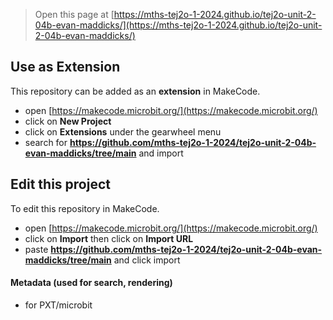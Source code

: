 
> Open this page at [https://mths-tej2o-1-2024.github.io/tej2o-unit-2-04b-evan-maddicks/](https://mths-tej2o-1-2024.github.io/tej2o-unit-2-04b-evan-maddicks/)

## Use as Extension

This repository can be added as an **extension** in MakeCode.

* open [https://makecode.microbit.org/](https://makecode.microbit.org/)
* click on **New Project**
* click on **Extensions** under the gearwheel menu
* search for **https://github.com/mths-tej2o-1-2024/tej2o-unit-2-04b-evan-maddicks/tree/main** and import

## Edit this project

To edit this repository in MakeCode.

* open [https://makecode.microbit.org/](https://makecode.microbit.org/)
* click on **Import** then click on **Import URL**
* paste **https://github.com/mths-tej2o-1-2024/tej2o-unit-2-04b-evan-maddicks/tree/main** and click import

#### Metadata (used for search, rendering)

* for PXT/microbit
<script src="https://makecode.com/gh-pages-embed.js"></script><script>makeCodeRender("{{ site.makecode.home_url }}", "{{ site.github.owner_name }}/{{ site.github.repository_name }}");</script>

